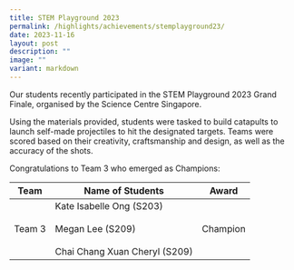 ```yaml
---
title: STEM Playground 2023
permalink: /highlights/achievements/stemplayground23/
date: 2023-11-16
layout: post
description: ""
image: ""
variant: markdown
---
```

Our students recently participated in the STEM Playground 2023 Grand Finale, organised by the Science Centre Singapore. 



Using the materials provided, students were tasked to build catapults to launch self-made projectiles to hit the designated targets. Teams were scored based on their creativity, craftsmanship&nbsp;and design, as well as the accuracy of the shots.

Congratulations to Team 3 who emerged as Champions:



| Team | Name of Students | Award |
| -------- | -------- | -------- |
| Team 3     | Kate Isabelle Ong (S203)<br><br>Megan Lee (S209)<br><br>Chai Chang Xuan Cheryl (S209)    | Champion    |
